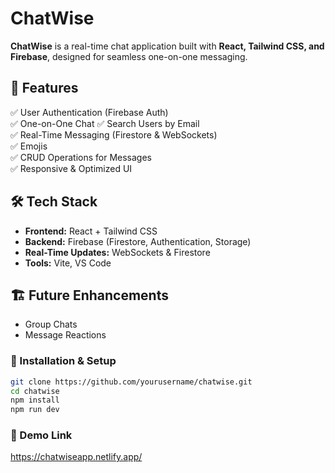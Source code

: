 # ChatWise

**ChatWise** is a real-time chat application built with **React, Tailwind CSS, and Firebase**, designed for seamless one-on-one messaging.

## 🚀 Features

✅ User Authentication (Firebase Auth)  
✅ One-on-One Chat
✅ Search Users by Email  
✅ Real-Time Messaging (Firestore & WebSockets)  
✅ Emojis  
✅ CRUD Operations for Messages  
✅ Responsive & Optimized UI

## 🛠️ Tech Stack

- **Frontend:** React + Tailwind CSS
- **Backend:** Firebase (Firestore, Authentication, Storage)
- **Real-Time Updates:** WebSockets & Firestore
- **Tools:** Vite, VS Code

## 🏗️ Future Enhancements

- Group Chats
- Message Reactions

### 📌 Installation & Setup

```bash
git clone https://github.com/yourusername/chatwise.git
cd chatwise
npm install
npm run dev
```

### 📌 Demo Link

https://chatwiseapp.netlify.app/
